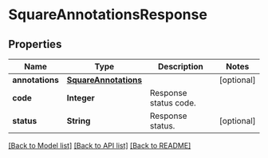 ﻿
# SquareAnnotationsResponse


## Properties
Name | Type | Description | Notes
------------ | ------------- | ------------- | -------------
**annotations** | [**SquareAnnotations**](SquareAnnotations.md) |  | [optional]
**code** | **Integer** | Response status code. | 
**status** | **String** | Response status. | [optional]


[[Back to Model list]](../../README.md#documentation-for-models) [[Back to API list]](../../README.md#documentation-for-api-endpoints) [[Back to README]](../../README.md)


